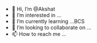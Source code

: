 - 👋 Hi, I’m @Akshat
- 👀 I’m interested in ...
- 🌱 I’m currently learning ...BCS
- 💞️ I’m looking to collaborate on ...
- 📫 How to reach me ... 

<!---
Donquioxte/Donquioxte is a ✨ special ✨ repository because its `README.md` (this file) appears on your GitHub profile.
You can click the Preview link to take a look at your changes.
--->
